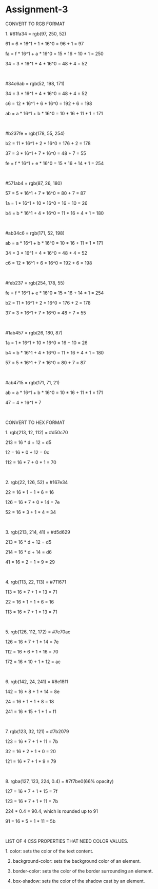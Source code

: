 # Assignment-3

<!DOCTYPE html>
<html>
<body>



<h0><p>CONVERT TO RGB FORMAT </p></h0>
<p>1. #61fa34 = rgb(97, 250, 52)

61 = 6 * 16^1 + 1 * 16^0 = 96 + 1 = 97

fa = f * 16^1 + a * 16^0 = 15 * 16 + 10 * 1 = 250

34 = 3 * 16^1 + 4 * 16^0 = 48 + 4 = 52<p>

<br>

<p>#34c6ab = rgb(52, 198, 171)

34 = 3 * 16^1 + 4 * 16^0 = 48 + 4 = 52

c6 = 12 * 16^1 + 6 * 16^0 = 192 + 6 = 198

ab = a * 16^1 + b * 16^0 = 10 * 16 + 11 * 1 = 171<p>

<br>

<p>#b237fe = rgb(178, 55, 254)

b2 = 11 * 16^1 + 2 * 16^0 = 176 + 2 = 178

37 = 3 * 16^1 + 7 * 16^0 = 48 + 7 = 55

fe = f * 16^1 + e * 16^0 = 15 * 16 + 14 * 1 = 254<p>

<br>

<p>#571ab4 = rgb(87, 26, 180)

57 = 5 * 16^1 + 7 * 16^0 = 80 + 7 = 87

1a = 1 * 16^1 + 10 * 16^0 = 16 + 10 = 26

b4 = b * 16^1 + 4 * 16^0 = 11 * 16 + 4 * 1 = 180<p>

<br>

<p>#ab34c6 = rgb(171, 52, 198)

ab = a * 16^1 + b * 16^0 = 10 * 16 + 11 * 1 = 171

34 = 3 * 16^1 + 4 * 16^0 = 48 + 4 = 52

c6 = 12 * 16^1 + 6 * 16^0 = 192 + 6 = 198<p>

<br>

<p>#feb237 = rgb(254, 178, 55)

fe = f * 16^1 + e * 16^0 = 15 * 16 + 14 * 1 = 254

b2 = 11 * 16^1 + 2 * 16^0 = 176 + 2 = 178

37 = 3 * 16^1 + 7 * 16^0 = 48 + 7 = 55<p>

<br>

<p>#1ab457 = rgb(26, 180, 87)

1a = 1 * 16^1 + 10 * 16^0 = 16 + 10 = 26

b4 = b * 16^1 + 4 * 16^0 = 11 * 16 + 4 * 1 = 180

57 = 5 * 16^1 + 7 * 16^0 = 80 + 7 = 87<p>

<br>

<p>#ab4715 = rgb(171, 71, 21)

ab = a * 16^1 + b * 16^0 = 10 * 16 + 11 * 1 = 171

47 = 4 * 16^1 + 7<p>

<br>

<h0><p>CONVERT TO HEX FORMAT </p></h0>
<p>1. rgb(213, 12, 112) = #d50c70

213 = 16 * d + 12 = d5

12 = 16 * 0 + 12 = 0c

112 = 16 * 7 + 0 * 1 = 70<P>
<br>
<p>2. rgb(22, 126, 52) = #167e34

22 = 16 * 1 + 1 * 6 = 16

126 = 16 * 7 + 0 * 14 = 7e

52 = 16 * 3 + 1 * 4 = 34<p>

<br>
<p>3. rgb(213, 214, 41) = #d5d629

213 = 16 * d + 12 = d5

214 = 16 * d + 14 = d6

41 = 16 * 2 + 1 * 9 = 29<p>
<br>

<p>4. rgb(113, 22, 113) = #711671

113 = 16 * 7 + 1 * 13 = 71

22 = 16 * 1 + 1 * 6 = 16

113 = 16 * 7 + 1 * 13 = 71<p>

<br>

<p>5. rgb(126, 112, 172) = #7e70ac

126 = 16 * 7 + 1 * 14 = 7e

112 = 16 * 6 + 1 * 16 = 70

172 = 16 * 10 + 1 * 12 = ac<p>

<br>

<p>6. rgb(142, 24, 241) = #8e18f1

142 = 16 * 8 + 1 * 14 = 8e

24 = 16 * 1 + 1 * 8 = 18

241 = 16 * 15 + 1 * 1 = f1<p>

<br>

<p>7. rgb(123, 32, 121) = #7b2079

123 = 16 * 7 + 1 * 11 = 7b

32 = 16 * 2 + 1 * 0 = 20

121 = 16 * 7 + 1 * 9 = 79<p>

<br>

<p>8. rgba(127, 123, 224, 0.4) = #7f7be0(66% opacity)

127 = 16 * 7 + 1 * 15 = 7f

123 = 16 * 7 + 1 * 11 = 7b

224 * 0.4 = 90.4, which is rounded up to 91

91 = 16 * 5 + 1 * 11 = 5b<p>

<br>

<h0><p>LIST OF 4 CSS PROPERTIES THAT NEED COLOR VALUES. </p></h0>
<p>
1. color: sets the color of the text content.

2. background-color: sets the background color of an element.

3. border-color: sets the color of the border surrounding an element.

4. box-shadow: sets the color of the shadow cast by an element.<p>



 
 
      
		
	
 
	

</body>
</html>


